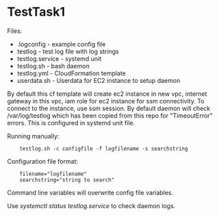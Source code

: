 # TestTask1
Files:
- .logconfig - example config file
- testlog - test log file with log strings
- testlog.service - systemd unit
- testlog.sh - bash daemon
- testlog.yml - CloudFormation template
- userdata.sh - Userdata for EC2 instance to setup daemon

By default this cf template will create ec2 instance in new vpc, internet gateway in this vpc, iam role for ec2 instance for ssm connectivity.
To connect to the instance, use ssm session.
By default daemon will check /var/log/testlog which has been copied from this repo for "TimeoutError" errors. This is configured in systemd unit file.

Running manually: 

        testlog.sh -c configfile -f logfilename -s searchstring

Configuration file format:

        filename="logfilename"
        searchstring="string to search"

Command line variables will overwrite config file variables.

Use *systemctl status testlog.service* to check daemon logs.
